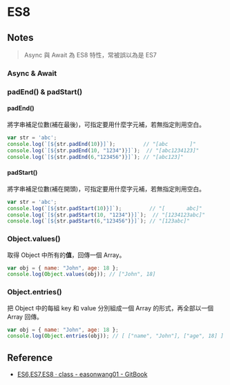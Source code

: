 # ES8

## Notes

> Async 與 Await 為 ES8 特性，常被誤以為是 ES7

### Async & Await


### padEnd() & padStart()

#### padEnd()

將字串補足位數(補在最後)，可指定要用什麼字元補，若無指定則用空白。

````js
var str = 'abc';
console.log(`[${str.padEnd(10)}]`);         // "[abc       ]"
console.log(`[${str.padEnd(10, "1234")}]`);  // "[abc1234123]"
console.log(`[${str.padEnd(6,"123456")}]`); // "[abc123]"
````

#### padStart()

將字串補足位數(補在開頭)，可指定要用什麼字元補，若無指定則用空白。

````js
var str = 'abc';
console.log(`[${str.padStart(10)}]`);         // "[       abc]"
console.log(`[${str.padStart(10, "1234")}]`);  // "[1234123abc]"
console.log(`[${str.padStart(6,"123456")}]`); // "[123abc]"
````


### Object.values()

取得 Object 中所有的**值**，回傳一個 Array。

````js
var obj = { name: "John", age: 18 };
console.log(Object.values(obj)); // ["John", 18]
````

### Object.entries()

把 Object 中的每組 key 和 value 分別組成一個 Array 的形式，再全部以一個 Array 回傳。

````js
var obj = { name: "John", age: 18 };
console.log(Object.entries(obj)); // [ ["name", "John"], ["age", 18] ]
````

## Reference

* [ES6,ES7,ES8 · class - easonwang01 - GitBook](https://easonwang01.gitbooks.io/class/es6es7.html)

